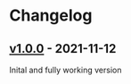 # Changelog

## [v1.0.0] - 2021-11-12
Inital and fully working version

[v1.0.0]: https://github.com/hieuthi/joplin-plugin-copy-anchor-link/releases/tag/v1.0.0